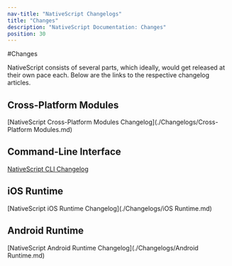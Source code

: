 ```yaml
---
nav-title: "NativeScript Changelogs"
title: "Changes"
description: "NativeScript Documentation: Changes"
position: 30
---
```



#Changes

NativeScript consists of several parts, which ideally, would get released at their own pace each. Below are the links to the respective changelog articles.

## Cross-Platform Modules
[NativeScript Cross-Platform Modules Changelog](./Changelogs/Cross-Platform Modules.md)

## Command-Line Interface
[NativeScript CLI Changelog](./Changelogs/CLI.md)

## iOS Runtime
[NativeScript iOS Runtime Changelog](./Changelogs/iOS Runtime.md)

## Android Runtime
[NativeScript Android Runtime Changelog](./Changelogs/Android Runtime.md)
